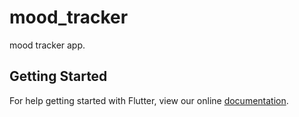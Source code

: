 # mood_tracker

mood tracker app.

## Getting Started

For help getting started with Flutter, view our online
[documentation](https://flutter.io/).
